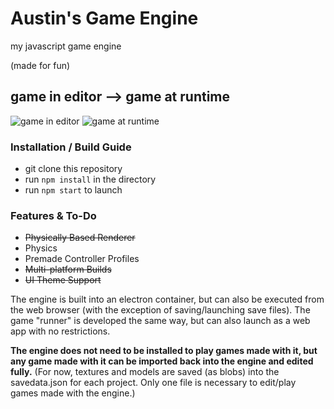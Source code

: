 # Austin's Game Engine
my javascript game engine

(made for fun)

## game in editor --> game at runtime
![game in editor](https://user-images.githubusercontent.com/66288732/225178946-97f1406c-7383-4375-beda-a03f9f7278da.png)
![game at runtime](https://user-images.githubusercontent.com/66288732/225179016-1a146231-dc45-44d5-be34-b66091be92f8.png)



### Installation / Build Guide
- git clone this repository
- run `npm install` in the directory
- run `npm start` to launch

### Features & To-Do
- ~~Physically Based Renderer~~
- Physics
- Premade Controller Profiles
- ~~Multi-platform Builds~~
- ~~UI Theme Support~~


The engine is built into an electron container, but can also be executed from the web browser (with the exception of saving/launching save files).
The game "runner" is developed the same way, but can also launch as a web app with no restrictions.

**The engine does not need to be installed to play games made with it, but any game made with it can be imported back into the engine and edited fully.** (For now, textures and models are saved (as blobs) into the savedata.json for each project. Only one file is necessary to edit/play games made with the engine.)

